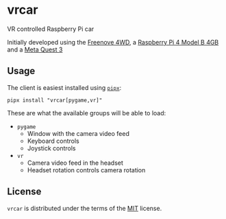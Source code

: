# vrcar
VR controlled Raspberry Pi car

Initially developed using the [Freenove 4WD](<https://store.freenove.com/products/fnk0043>), a [Raspberry Pi 4 Model B 4GB](<https://www.raspberrypi.com/products/raspberry-pi-4-model-b/?variant=raspberry-pi-4-model-b-4gb>) and a [Meta Quest 3](<https://www.meta.com/de/en/quest/quest-3>)

## Usage
The client is easiest installed using [`pipx`](<https://pipx.pypa.io/>):

```shell
pipx install "vrcar[pygame,vr]"
```

These are what the available groups will be able to load:
- `pygame`
	- Window with the camera video feed
	- Keyboard controls
	- Joystick controls
- `vr`
	- Camera video feed in the headset
	- Headset rotation controls camera rotation

## License
`vrcar` is distributed under the terms of the [MIT](<https://spdx.org/licenses/MIT.html>) license.
